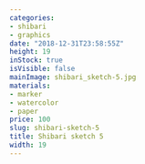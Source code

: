 ```yaml
---
categories:
- shibari
- graphics
date: "2018-12-31T23:58:55Z"
height: 19
inStock: true
isVisible: false
mainImage: shibari_sketch-5.jpg
materials:
- marker
- watercolor
- paper
price: 100
slug: shibari-sketch-5
title: Shibari sketch 5
width: 19
---
```


